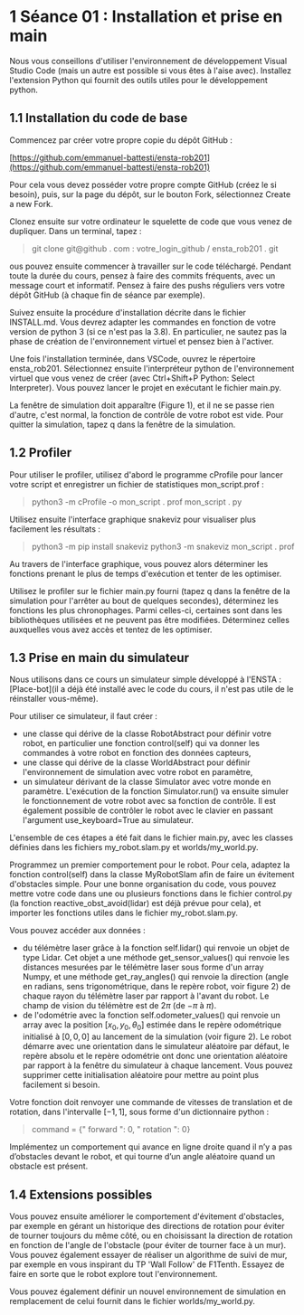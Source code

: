 # 1 Séance 01 : Installation et prise en main

Nous vous conseillons d'utiliser l'environnement de développement Visual Studio Code (mais un autre est possible si vous êtes à l'aise avec). Installez l'extension Python qui fournit des outils utiles pour le développement python.

## 1.1 Installation du code de base

Commencez par créer votre propre copie du dépôt GitHub :

[https://github.com/emmanuel-battesti/ensta-rob201](https://github.com/emmanuel-battesti/ensta-rob201)

Pour cela vous devez posséder votre propre compte GitHub (créez le si besoin), puis, sur la page du dépôt, sur le bouton Fork, sélectionnez Create a new Fork.

Clonez ensuite sur votre ordinateur le squelette de code que vous venez de dupliquer. Dans un terminal, tapez :

> git clone git@github . com : votre_login_github / ensta_rob201 . git

ous pouvez ensuite commencer à travailler sur le code téléchargé. Pendant toute la durée du cours, pensez à faire des commits fréquents, avec un message court et informatif. Pensez à faire des pushs réguliers vers votre dépôt GitHub (à chaque fin de séance par exemple).

Suivez ensuite la procédure d'installation décrite dans le fichier INSTALL.md. Vous devrez adapter les commandes en fonction de votre version de python 3 (si ce n'est pas la 3.8). En particulier, ne sautez pas la phase de création de l'environnement virtuel et pensez bien à l'activer.

Une fois l'installation terminée, dans VSCode, ouvrez le répertoire ensta_rob201. Sélectionnez ensuite l'interpréteur python de l'environnement virtuel que vous venez de créer (avec Ctrl+Shift+P Python: Select Interpreter). Vous pouvez lancer le projet en exécutant le fichier main.py.

La fenêtre de simulation doit apparaître (Figure 1), et il ne se passe rien d'autre, c'est normal, la fonction de contrôle de votre robot est vide. Pour quitter la simulation, tapez q dans la fenêtre de la simulation.

## 1.2 Profiler
Pour utiliser le profiler, utilisez d'abord le programme cProfile pour lancer votre script et enregistrer un fichier de statistiques mon_script.prof :

> python3 -m cProfile -o mon_script . prof mon_script . py

Utilisez ensuite l'interface graphique snakeviz pour visualiser plus facilement les résultats :

> python3 -m pip install snakeviz
> python3 -m snakeviz mon_script . prof

Au travers de l'interface graphique, vous pouvez alors déterminer les fonctions prenant le plus de temps d'exécution et tenter de les optimiser.

Utilisez le profiler sur le fichier main.py fourni (tapez q dans la fenêtre de la simulation pour l'arrêter au bout de quelques secondes), déterminez les fonctions les plus chronophages. Parmi celles-ci, certaines sont dans les bibliothèques utilisées et ne peuvent pas être modifiées. Déterminez celles auxquelles vous avez accès et tentez de les optimiser.

## 1.3 Prise en main du simulateur

Nous utilisons dans ce cours un simulateur simple développé à l'ENSTA : [Place-bot](il a déjà été installé avec le code du cours, il n'est pas utile de le réinstaller vous-même).

Pour utiliser ce simulateur, il faut créer :
* une classe qui dérive de la classe RobotAbstract pour définir votre robot, en particulier une fonction control(self) qui va donner les commandes à votre robot en fonction des données capteurs,
* une classe qui dérive de la classe WorldAbstract pour définir l'environnement de simulation avec votre robot en paramètre,
* un simulateur dérivant de la classe Simulator avec votre monde en paramètre.
L'exécution de la fonction Simulator.run() va ensuite simuler le fonctionnement de votre robot avec sa fonction de contrôle. Il est également possible de contrôler le robot avec le clavier en passant l'argument use_keyboard=True au simulateur.

L'ensemble de ces étapes a été fait dans le fichier main.py, avec les classes définies dans les fichiers my_robot.slam.py et worlds/my_world.py.

Programmez un premier comportement pour le robot. Pour cela, adaptez la fonction control(self) dans la classe MyRobotSlam afin de faire un évitement d'obstacles simple. Pour une bonne organisation du code, vous pouvez mettre votre code dans une ou plusieurs fonctions dans le fichier control.py (la fonction reactive_obst_avoid(lidar) est déjà prévue pour cela), et importer les fonctions utiles dans le fichier my_robot.slam.py.

Vous pouvez accéder aux données :

* du télémètre laser grâce à la fonction self.lidar() qui renvoie un objet de type Lidar. Cet objet a une méthode get_sensor_values() qui renvoie les distances mesurées par le télémètre laser sous forme d'un array Numpy, et une méthode get_ray_angles() qui renvoie la direction (angle en radians, sens trigonométrique, dans le repère robot, voir figure 2) de chaque rayon du télémètre laser par rapport à l'avant du robot. Le champ de vision du télémètre est de $2\pi$ (de $-\pi$ à $\pi$).
* de l'odométrie avec la fonction self.odometer_values() qui renvoie un array avec la position $[x_0, y_0, \theta_0]$ estimée dans le repère odométrique initialisé à $[0, 0, 0]$ au lancement de la simulation (voir figure 2). Le robot démarre avec une orientation dans le simulateur aléatoire par défaut, le repère absolu et le repère odométrie ont donc une orientation aléatoire par rapport à la fenêtre du simulateur à chaque lancement. Vous pouvez supprimer cette initialisation aléatoire pour mettre au point plus facilement si besoin.

Votre fonction doit renvoyer une commande de vitesses de translation et de rotation, dans l'intervalle $[-1, 1]$, sous forme d'un dictionnaire python :
> command = {" forward ": 0,
             " rotation ": 0}

Implémentez un comportement qui avance en ligne droite quand il n’y a pas d’obstacles devant le robot, et qui tourne d’un angle aléatoire quand un obstacle est présent.

## 1.4 Extensions possibles

Vous pouvez ensuite améliorer le comportement d'évitement d'obstacles, par exemple en gérant un historique des directions de rotation pour éviter de tourner toujours du même côté, ou en choisissant la direction de rotation en fonction de l'angle de l'obstacle (pour éviter de tourner face à un mur). Vous pouvez également essayer de réaliser un algorithme de suivi de mur, par exemple en vous inspirant du TP 'Wall Follow' de F1Tenth. Essayez de faire en sorte que le robot explore tout l'environnement.

Vous pouvez également définir un nouvel environnement de simulation en remplacement de celui fournit dans le fichier worlds/my_world.py.
